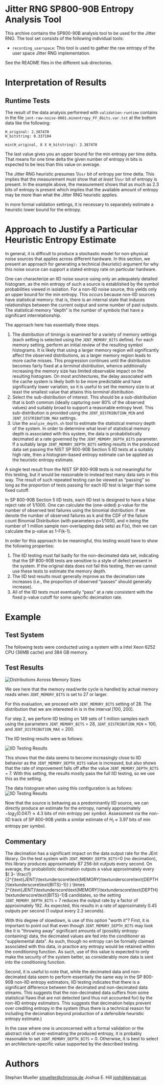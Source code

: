 # Jitter RNG SP800-90B Entropy Analysis Tool

This archive contains the SP800-90B analysis tool to be used for the
Jitter RNG.  The tool set consists of the following individual tools:

- `recording_userspace`: This tool is used to gather the raw entropy of
  the user space Jitter RNG implementation.

See the README files in the different sub directories.

# Interpretation of Results

## Runtime Tests

The result of the data analysis performed with `validation-runtime`
contains in the file `jent-raw-noise-0001.minentropy_FF_8bits.var.txt`
at the bottom data like the following:

```
H_original: 2.387470
H_bitstring: 0.337104

min(H_original, 8 X H_bitstring): 2.387470
```

The last value gives you an upper bound for the min entropy per time
delta.  That means for one time delta the given number of entropy in
bits is expected to be less than this value on average.

The Jitter RNG heuristic presumes 1/`osr` bit of entropy per time
delta. This implies that the measurement must show that *at least*
1/`osr` bit of entropy is present. In the example above, the measurement
shows that as much as 2.3 bits of entropy is present which implies that
the available amount of entropy may be more than what the Jitter RNG
heuristic applies.

In more formal validation settings, it is necessary to separately estimate
a heuristic lower bound for the entropy.

# Approach to Justify a Particular Heuristic Entropy Estimate

In general, it is difficult to produce a stochastic model for non-physical
noise sources that applies across different hardware. In this section,
we present an approach for generating a technical (heuristic) argument
for why this noise source can support a stated entropy rate on particular
hardware.

One can characterize an IID noise source using only an adequately detailed
histogram, as the min entropy of such a source is established by the
symbol probabilities viewed in isolation. For a non-IID noise source,
this yields only an upper bound for the min entropy. This occurs because
non-IID sources have statistical memory: that is, there is an internal
state that induces relationships between the current output and some
number of past outputs.  The statistical memory “depth” is the number
of symbols that have a significant interrelationship.

The approach here has essentially three steps.
1. The distribution of timings is examined for a variety of memory
settings (each setting is selected using the `JENT_MEMORY_BITS` define).
For each memory setting, perform an initial review of the resulting
symbol histograms. It is likely that using a larger memory region will
significantly affect the observed distributions, as a larger memory
region leads to more cache misses. This progression continues until the
distribution becomes fairly fixed at a *terminal distribution*, whence
additionally increasing the memory size has limited observable impact on
the resulting histogram.  On most architectures, the delay associated
with the cache system is likely both to be more predictable and have
significantly lower variation, so it is useful to set the memory size
to at least the smallest value that attains this *terminal distribution*.
2. Select the sub-distribution of interest.  This should be a
sub-distribution that is both common (ideally capturing over 80% of the
observed values) and suitably broad to support a reasonable entropy level.
This sub-distribution is provided using the `JENT_DISTRIBUTION_MIN` and
`JENT_DISTRIBUTION_MAX` settings.
3. Use the `analyze_depth.sh` tool to estimate the statistical memory
depth of the system.  In order to determine what level of statistical
memory depth is associated with this system, the data is probabilistically
decimated at a rate governed by the `JENT_MEMORY_DEPTH_BITS` parameter.
If a suitably large `JENT_MEMORY_DEPTH_BITS` setting results in the
produced data set passing the NIST SP 800-90B Section 5 IID tests at
a suitably high rate, then a histogram-based entropy estimate can be
applied as the heuristic entropy estimate.

A single test result from the NIST SP 800-90B tests is not meaningful
for this testing, but it would be reasonable to instead test many data
sets in this way. The result of such repeated testing can be viewed as
“passing” so long as the proportion of tests passing for each IID
test is larger than some fixed cutoff.

In SP 800-90B Section 5 IID tests, each IID test is designed to have a
false reject rate of 1/1000. One can calculate the (one-sided) p-value
for the number of observed test failures using the binomial distribution:
if we denote the number of observed failures as k and the CDF of the
failure count Binomial Distribution (with parameters p=1/1000, and  n
being the number of 1 million sample non-overlapping data sets) as F(x),
then we can calculate the p-value as 1-F(k-1).

In order for this approach to be meaningful, this testing would have to
show the following properties:
1. The IID testing must fail badly for the non-decimated data set,
indicating that the SP 800-90B tests are sensitive to a style of defect
present in the system. If the original data does not fail this testing,
then we cannot use these tests to estimate the memory depth.
2. The IID test results must generally improve as the decimation rate
increases (i.e., the proportion of observed “passes” should generally
increase).
3. All of the IID tests must eventually “pass” at a rate consistent
with the fixed p-value cutoff for some specific decimation rate.

# Example
## Test System
The following tests were conducted using a system with a Intel Xeon 
6252 CPU (36MB cache) and 384 GB memory.

## Test Results
![Distributions Across Memory Sizes](https://github.com/joshuaehill/jitterentropy-library/blob/MemOnly/tests/raw-entropy/distanim.gif)

We see here that the memory read/write cycle is handled by actual memory
reads when `JENT_MEMORY_BITS` is set to 27 or larger.

For this evaluation, we proceed with `JENT_MEMORY_BITS` setting of 28. The
distribution that we are interested in is in the interval [100, 200].

For step 2, we perform IID testing on 149 sets of 1 million samples each
using the parameters `JENT_MEMORY_BITS` = 28, `JENT_DISTRIBUTION_MIN`
= 100, and `JENT_DISTRIBUTION_MAX` = 200.

The IID testing results were as follows:

![IID Testing Results](https://github.com/joshuaehill/jitterentropy-library/blob/MemOnly/tests/raw-entropy/IID-testing.svg)

This shows that the data seems to become increasingly close to
IID behavior as the `JENT_MEMORY_DEPTH_BITS` value is increased,
but also shows that the rate of improvement falls off after the value
`JENT_MEMORY_DEPTH_BITS` = 7. With this setting, the results mostly pass
the full IID testing, so we use this as the setting.

The data histogram when using this configuration is as follows:
![IID Testing Results](https://github.com/joshuaehill/jitterentropy-library/blob/MemOnly/tests/raw-entropy/final-hist.svg)

Now that the source is behaving as a predominantly IID source, we can
directly produce an estimate for the entropy, namely approximately $-
log_2 ( 0.047 ) \approx 4.3$ bits of min entropy per symbol. Assessment
via the non-IID track of SP 800-90B yields a similar estimate of $H_I
\approx 3.97$ bits of min entropy per symbol.

## Commentary

The decimation has a significant impact on the data output rate for
the JEnt library.  On the test system with `JENT_MEMORY_DEPTH_BITS`=0
(no decimation), this library produces approximately 87 256-bit outputs
every second. On average, the probabilistic decimation outputs a value
approximately every 
$( 3- \frac{1}{2^{\text{JENT}\textunderscore\text{MEMORY}\textunderscore\text{DEPTH}\textunderscore\text{BITS}-1}} ) \times 2^{\text{JENT}\textunderscore\text{MEMORY}\textunderscore\text{DEPTH}\textunderscore\text{BITS}-1}$ 
candidates, so the setting
`JENT_MEMORY_DEPTH_BITS` = 7 reduces the output rate by a factor of
approximately 192. As expected, this results in a rate of approximately
0.45 outputs per second (1 output every 2.2 seconds).

With this degree of slowdown, is use of this option "worth it"?  First,
it is important to point out that even though `JENT_MEMORY_DEPTH_BITS`
may look like it is "throwing away" significant amounts of (possibly
entropy-containing) data, the decimated values are fed into the
conditioner as "supplemental data". As such, though no entropy can be
formally claimed associated with this data, in practice any entropy
would be retained within the conditioning function.  As such, use of
this value is expected to only make the security of the system better,
as considerably more data is sent into the conditioning function. 

Second, it is useful to note that, while the decimated data and
non-decimated data seem to perform essentially the same way in the SP
800-90B non-IID entropy estimators, IID testing indicates that there is
a significant difference between the decimated and non-decimated data
streams. This suggests that the non-decimated data suffers from some
statistical flaws that are not detected (and thus not accounted for) by
the non-IID entropy estimators. This suggests that decimation helps
prevent over crediting entropy in the system (thus there is a technical
reason for including the decimation beyond production of a defensible
heuristic entropy estimate.)

In the case where one is unconcerned with a formal validation or the
abstract risk of over-estimating the produced entropy, it is probably
reasonable to set `JENT_MEMORY_DEPTH_BITS` = 0. Otherwise, it is best to
select an architecture-specific value supported by the described testing.

# Authors
Stephan Mueller <smueller@chronox.de> 
Joshua E. Hill <josh@keypair.us>
